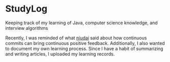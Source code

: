 # StudyLog

Keeping track of my learning of Java, computer science knowledge, and interview algorithms

Recently, I was reminded of what [niudai](https://github.com/niudai/How-to-be-a-good-programmer/blob/e54c22dd3c412ab46c074c723bb70547ccd8887d/doc/abilities/ability_task_driven.md) said about how continuous commits can bring continuous positive feedback. Additionally, I also wanted to document my own learning process. Since I have a habit of summarizing and writing articles, I uploaded my learning records.
